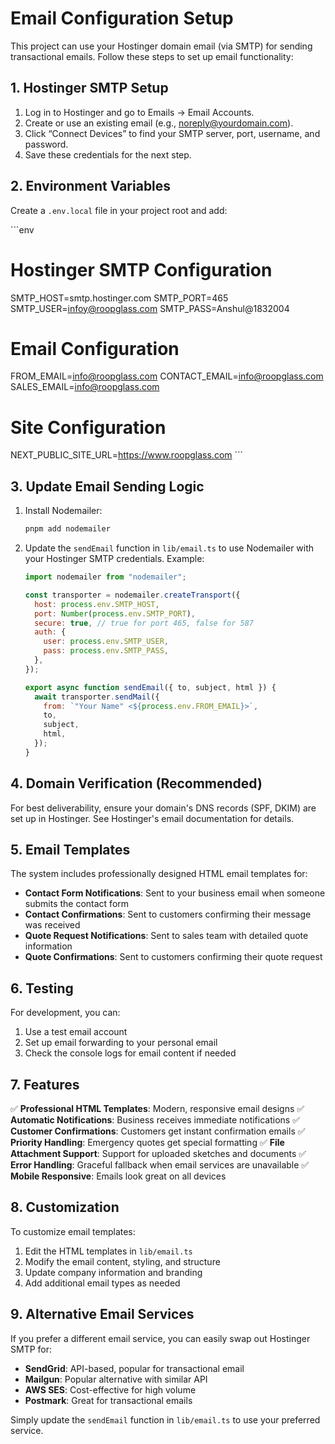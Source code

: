 # Email Configuration Setup

This project can use your Hostinger domain email (via SMTP) for sending transactional emails. Follow these steps to set up email functionality:

## 1. Hostinger SMTP Setup

1. Log in to Hostinger and go to Emails → Email Accounts.
2. Create or use an existing email (e.g., noreply@yourdomain.com).
3. Click “Connect Devices” to find your SMTP server, port, username, and password.
4. Save these credentials for the next step.

## 2. Environment Variables

Create a `.env.local` file in your project root and add:

\`\`\`env
# Hostinger SMTP Configuration
SMTP_HOST=smtp.hostinger.com
SMTP_PORT=465
SMTP_USER=infoy@roopglass.com
SMTP_PASS=Anshul@1832004

# Email Configuration
FROM_EMAIL=info@roopglass.com
CONTACT_EMAIL=info@roopglass.com
SALES_EMAIL=info@roopglass.com

# Site Configuration
NEXT_PUBLIC_SITE_URL=https://www.roopglass.com
\`\`\`

## 3. Update Email Sending Logic

1. Install Nodemailer:
   ```sh
   pnpm add nodemailer
   ```
2. Update the `sendEmail` function in `lib/email.ts` to use Nodemailer with your Hostinger SMTP credentials. Example:
   ```js
   import nodemailer from "nodemailer";

   const transporter = nodemailer.createTransport({
     host: process.env.SMTP_HOST,
     port: Number(process.env.SMTP_PORT),
     secure: true, // true for port 465, false for 587
     auth: {
       user: process.env.SMTP_USER,
       pass: process.env.SMTP_PASS,
     },
   });

   export async function sendEmail({ to, subject, html }) {
     await transporter.sendMail({
       from: `"Your Name" <${process.env.FROM_EMAIL}>`,
       to,
       subject,
       html,
     });
   }
   ```

## 4. Domain Verification (Recommended)

For best deliverability, ensure your domain's DNS records (SPF, DKIM) are set up in Hostinger. See Hostinger's email documentation for details.

## 5. Email Templates

The system includes professionally designed HTML email templates for:

- **Contact Form Notifications**: Sent to your business email when someone submits the contact form
- **Contact Confirmations**: Sent to customers confirming their message was received
- **Quote Request Notifications**: Sent to sales team with detailed quote information
- **Quote Confirmations**: Sent to customers confirming their quote request

## 6. Testing

For development, you can:

1. Use a test email account
2. Set up email forwarding to your personal email
3. Check the console logs for email content if needed

## 7. Features

✅ **Professional HTML Templates**: Modern, responsive email designs
✅ **Automatic Notifications**: Business receives immediate notifications
✅ **Customer Confirmations**: Customers get instant confirmation emails
✅ **Priority Handling**: Emergency quotes get special formatting
✅ **File Attachment Support**: Support for uploaded sketches and documents
✅ **Error Handling**: Graceful fallback when email services are unavailable
✅ **Mobile Responsive**: Emails look great on all devices

## 8. Customization

To customize email templates:

1. Edit the HTML templates in `lib/email.ts`
2. Modify the email content, styling, and structure
3. Update company information and branding
4. Add additional email types as needed

## 9. Alternative Email Services

If you prefer a different email service, you can easily swap out Hostinger SMTP for:

- **SendGrid**: API-based, popular for transactional email
- **Mailgun**: Popular alternative with similar API
- **AWS SES**: Cost-effective for high volume
- **Postmark**: Great for transactional emails

Simply update the `sendEmail` function in `lib/email.ts` to use your preferred service.
